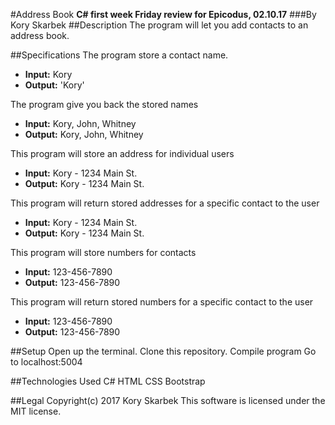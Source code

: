 #Address Book
**C# first week Friday review for Epicodus, 02.10.17**
###By Kory Skarbek
##Description
The program will let you add contacts to an address book.

##Specifications
The program store a contact name.
* **Input:** Kory
* **Output:** 'Kory'

The program give you back the stored names
* **Input:** Kory, John, Whitney
* **Output:** Kory, John, Whitney

This program will store an address for individual users
* **Input:** Kory - 1234 Main St.
* **Output:** Kory - 1234 Main St.

This program will return stored addresses for a specific contact to the user
* **Input:** Kory - 1234 Main St.
* **Output:** Kory - 1234 Main St.

This program will store numbers for contacts
* **Input:** 123-456-7890
* **Output:** 123-456-7890

This program will return stored numbers for a specific contact to the user
* **Input:** 123-456-7890
* **Output:** 123-456-7890

##Setup
Open up the terminal.
Clone this repository.
Compile program
Go to localhost:5004

##Technologies Used
C#
HTML
CSS
Bootstrap

##Legal
Copyright(c) 2017 Kory Skarbek
This software is licensed under the MIT license.
